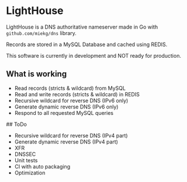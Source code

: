 # LightHouse

LightHouse is a DNS authoritative nameserver made in Go with ``github.com/miekg/dns`` library. 

Records are stored in a MySQL Database and cached using REDIS. 

This software is currently in development and NOT ready for production.

## What is working 
- Read records (stricts & wildcard) from MySQL
- Read and write records (stricts & wildcard) in REDIS
- Recursive wildcard for reverse DNS (IPv6 only) 
- Generate dynamic reverse DNS (IPv6 only)
- Respond to all requested MySQL queries 

## ToDo 
- Recursive wildcard for reverse DNS (IPv4 part) 
- Generate dynamic reverse DNS (IPv4 part)
- XFR 
- DNSSEC 
- Unit tests 
- CI with auto packaging
- Optimization